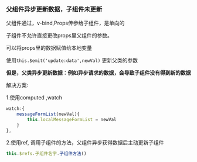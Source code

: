 ### 父组件异步更新数据，子组件未更新

父组件通过，v-bind,Props传参给子组件，是单向的

子组件不允许直接更改props里父组件的参数。

可以将props里的数据赋值给本地变量

使用`this.$emit('update:data',newVal)` 更新父类的参数



**但是，父类异步更新数据：例如异步请求的数据，会导致子组件没有得到新的数据**

解决方案:

1.使用computed ,watch

```javascript
watch:{
    messageFormList(newVal){
        this.localMessageFormList = newVal
    }
},
```



2.使用ref, 调用子组件的方法，父组件异步获得数据后主动更新子组件

```javascript
this.$refs.子组件名字.子组件方法()
```

